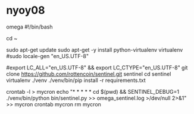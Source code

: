 # nyoy08
omega
#!/bin/bash

cd ~

sudo apt-get update
sudo apt-get -y install python-virtualenv virtualenv
#sudo locale-gen "en_US.UTF-8"

#export LC_ALL="en_US.UTF-8" && export LC_CTYPE="en_US.UTF-8"
git clone https://github.com/rottencoin/sentinel.git sentinel
cd sentinel
virtualenv ./venv
./venv/bin/pip install -r requirements.txt

crontab -l > mycron
echo "* * * * * cd $(pwd) && SENTINEL_DEBUG=1 ./venv/bin/python bin/sentinel.py >> omega_sentinel.log >/dev/null 2>&1" >> mycron
crontab mycron
rm mycron
